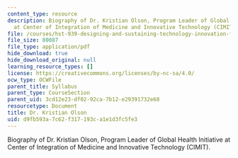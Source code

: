 ```yaml
---
content_type: resource
description: Biography of Dr. Kristian Olson, Program Leader of Global Health Initiative
  at Center of Integration of Medicine and Innovative Technology (CIMIT).
file: /courses/hst-939-designing-and-sustaining-technology-innovation-for-global-health-practice-spring-2008/d9fb593a7c62f317193ca1e1d3fc5fe3_kristian_bio.pdf
file_size: 80087
file_type: application/pdf
hide_download: true
hide_download_original: null
learning_resource_types: []
license: https://creativecommons.org/licenses/by-nc-sa/4.0/
ocw_type: OCWFile
parent_title: Syllabus
parent_type: CourseSection
parent_uid: 3cd12e23-df02-92ca-7b12-e29391732e68
resourcetype: Document
title: Dr. Kristian Olson
uid: d9fb593a-7c62-f317-193c-a1e1d3fc5fe3
---
```

Biography of Dr. Kristian Olson, Program Leader of Global Health Initiative at Center of Integration of Medicine and Innovative Technology (CIMIT).
